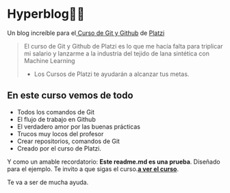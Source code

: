 # Hyperblog👩‍💻
Un blog increíble para el[ Curso de Git y Github](https://platzi.com/cursos/git-github/ " curso de Git y Github") de [Platzi](https://platzi.com/ "Platzi")
> El curso de Git y Github de Platzi es lo que me hacía falta para triplicar mi salario y lanzarme a la industria del tejido de lana sintética con Machine Learning
> - Los Cursos de Platzi te ayudarán a alcanzar tus metas.

## En este curso vemos de todo
* Todos los comandos de Git
* El flujo de trabajo en Github
* El verdadero amor por las buenas prácticas
* Trucos muy locos del profesor
* Crear repositorios, comandos de Git
* Creado por el curso de Platzi.

Y como un amable recordatorio: **Este readme.md es una prueba**.  Diseñado para el ejemplo. Te invito a que sigas el curso.[**a ver el curso**](https://platzi.com/cursos/git-github/ "a ver el curso").

Te va a ser de mucha ayuda.
